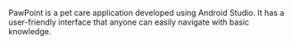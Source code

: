 PawPoint is a pet care application developed using Android Studio. It has a user-friendly interface that anyone can easily navigate with basic knowledge.
